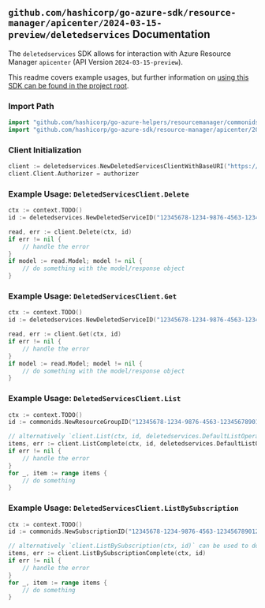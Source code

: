 
## `github.com/hashicorp/go-azure-sdk/resource-manager/apicenter/2024-03-15-preview/deletedservices` Documentation

The `deletedservices` SDK allows for interaction with Azure Resource Manager `apicenter` (API Version `2024-03-15-preview`).

This readme covers example usages, but further information on [using this SDK can be found in the project root](https://github.com/hashicorp/go-azure-sdk/tree/main/docs).

### Import Path

```go
import "github.com/hashicorp/go-azure-helpers/resourcemanager/commonids"
import "github.com/hashicorp/go-azure-sdk/resource-manager/apicenter/2024-03-15-preview/deletedservices"
```


### Client Initialization

```go
client := deletedservices.NewDeletedServicesClientWithBaseURI("https://management.azure.com")
client.Client.Authorizer = authorizer
```


### Example Usage: `DeletedServicesClient.Delete`

```go
ctx := context.TODO()
id := deletedservices.NewDeletedServiceID("12345678-1234-9876-4563-123456789012", "example-resource-group", "deletedServiceValue")

read, err := client.Delete(ctx, id)
if err != nil {
	// handle the error
}
if model := read.Model; model != nil {
	// do something with the model/response object
}
```


### Example Usage: `DeletedServicesClient.Get`

```go
ctx := context.TODO()
id := deletedservices.NewDeletedServiceID("12345678-1234-9876-4563-123456789012", "example-resource-group", "deletedServiceValue")

read, err := client.Get(ctx, id)
if err != nil {
	// handle the error
}
if model := read.Model; model != nil {
	// do something with the model/response object
}
```


### Example Usage: `DeletedServicesClient.List`

```go
ctx := context.TODO()
id := commonids.NewResourceGroupID("12345678-1234-9876-4563-123456789012", "example-resource-group")

// alternatively `client.List(ctx, id, deletedservices.DefaultListOperationOptions())` can be used to do batched pagination
items, err := client.ListComplete(ctx, id, deletedservices.DefaultListOperationOptions())
if err != nil {
	// handle the error
}
for _, item := range items {
	// do something
}
```


### Example Usage: `DeletedServicesClient.ListBySubscription`

```go
ctx := context.TODO()
id := commonids.NewSubscriptionID("12345678-1234-9876-4563-123456789012")

// alternatively `client.ListBySubscription(ctx, id)` can be used to do batched pagination
items, err := client.ListBySubscriptionComplete(ctx, id)
if err != nil {
	// handle the error
}
for _, item := range items {
	// do something
}
```
